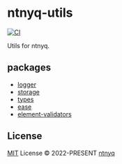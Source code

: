 # ntnyq-utils

[![CI](https://github.com/ntnyq/ntnyq-utils/workflows/CI/badge.svg)](https://github.com/ntnyq/ntnyq-utils/actions)

Utils for ntnyq.

## packages

- [logger](./packages/logger)
- [storage](./packages/storage)
- [types](./packages/types)
- [ease](./packages/ease)
- [element-validators](./packages/element-validators)

## License

[MIT](./LICENSE) License © 2022-PRESENT [ntnyq](https://github.com/ntnyq)
